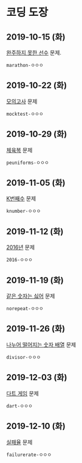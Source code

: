 # 코딩 도장

## 2019-10-15 (화)

[완주하지 못한 선수](http://j.mp/2MAv6MY) 문제.

`marathon-ㅇㅇㅇ`

## 2019-10-22 (화)

[모의고사](http://j.mp/32EpBUb) 문제

`mocktest-ㅇㅇㅇ`

## 2019-10-29 (화)

[체육복](http://j.mp/31YNLb9) 문제

`peuniforms-ㅇㅇㅇ`

## 2019-11-05 (화)

[K번째수](http://j.mp/2NH7GpS) 문제

`knumber-ㅇㅇㅇ`

## 2019-11-12 (화)

[2016년](http://j.mp/2X44iJX) 문제

`2016-ㅇㅇㅇ`

## 2019-11-19 (화)

[같은 숫자는 싫어](http://j.mp/37ssKcO) 문제

`norepeat-ㅇㅇㅇ`

## 2019-11-26 (화)

[나누어 떨어지는 숫자 배열](http://j.mp/2XRFe9c) 문제

`divisor-ㅇㅇㅇ`

## 2019-12-03 (화)

[다트 게임](http://j.mp/2DNnp1Z) 문제

`dart-ㅇㅇㅇ`

## 2019-12-10 (화)

[실패율](http://j.mp/2P9jjaM) 문제

`failurerate-ㅇㅇㅇ`
